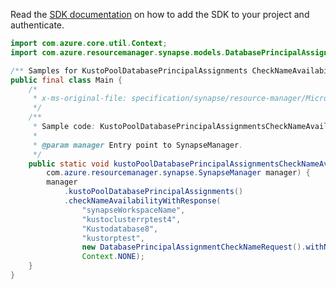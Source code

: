 Read the [SDK documentation](https://github.com/Azure/azure-sdk-for-java/blob/azure-resourcemanager-synapse_1.0.0-beta.4/sdk/synapse/azure-resourcemanager-synapse/README.md) on how to add the SDK to your project and authenticate.

```java
import com.azure.core.util.Context;
import com.azure.resourcemanager.synapse.models.DatabasePrincipalAssignmentCheckNameRequest;

/** Samples for KustoPoolDatabasePrincipalAssignments CheckNameAvailability. */
public final class Main {
    /*
     * x-ms-original-file: specification/synapse/resource-manager/Microsoft.Synapse/preview/2021-06-01-preview/examples/KustoPoolDatabasePrincipalAssignmentsCheckNameAvailability.json
     */
    /**
     * Sample code: KustoPoolDatabasePrincipalAssignmentsCheckNameAvailability.
     *
     * @param manager Entry point to SynapseManager.
     */
    public static void kustoPoolDatabasePrincipalAssignmentsCheckNameAvailability(
        com.azure.resourcemanager.synapse.SynapseManager manager) {
        manager
            .kustoPoolDatabasePrincipalAssignments()
            .checkNameAvailabilityWithResponse(
                "synapseWorkspaceName",
                "kustoclusterrptest4",
                "Kustodatabase8",
                "kustorptest",
                new DatabasePrincipalAssignmentCheckNameRequest().withName("kustoprincipal1"),
                Context.NONE);
    }
}
```
